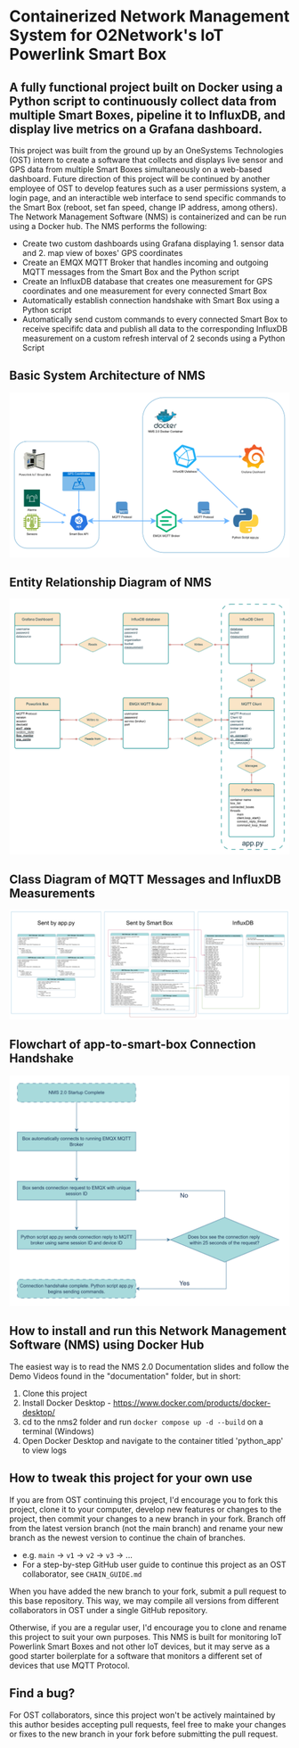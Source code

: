 # Containerized Network Management System for O2Network's IoT Powerlink Smart Box

## A fully functional project built on Docker using a Python script to continuously collect data from multiple Smart Boxes, pipeline it to InfluxDB, and display live metrics on a Grafana dashboard.

This project was built from the ground up by an OneSystems Technologies (OST) intern to create a software that collects and displays live sensor and GPS data from multiple Smart Boxes simultaneously on a web-based dashboard. Future direction of this project will be continued by another employee of OST to develop features such as a user permissions system, a login page, and an interactible web interface to send specific commands to the Smart Box (reboot, set fan speed, change IP address, among others). The Network Management Software (NMS) is containerized and can be run using a Docker hub. The NMS performs the following:

* Create two custom dashboards using Grafana displaying 1. sensor data and 2. map view of boxes' GPS coordinates
* Create an EMQX MQTT Broker that handles incoming and outgoing MQTT messages from the Smart Box and the Python script
* Create an InfluxDB database that creates one measurement for GPS coordinates and one measurement for every connected Smart Box
* Automatically establish connection handshake with Smart Box using a Python script
* Automatically send custom commands to every connected Smart Box to receive specififc data and publish all data to the corresponding InfluxDB measurement on a custom refresh interval of 2 seconds using a Python Script

## Basic System Architecture of NMS
![System_Architecture](nms2/documentation/extras/System_Architecture.png)
## Entity Relationship Diagram of NMS
![ERD](nms2/documentation/extras/ERD.png)
## Class Diagram of MQTT Messages and InfluxDB Measurements
![Class_Diagram](nms2/documentation/extras/Class_Diagram.png)
## Flowchart of app-to-smart-box Connection Handshake
![Flowchart](nms2/documentation/extras/Flowchart.png)

## How to install and run this Network Management Software (NMS) using Docker Hub

The easiest way is to read the NMS 2.0 Documentation slides and follow the Demo Videos found in the "documentation" folder, but in short:

1. Clone this project
2. Install Docker Desktop - https://www.docker.com/products/docker-desktop/
3. cd to the nms2 folder and run `docker compose up -d --build` on a terminal (Windows)
4. Open Docker Desktop and navigate to the container titled 'python_app' to view logs

## How to tweak this project for your own use

If you are from OST continuing this project, I'd encourage you to fork this project, clone it to your computer, develop new features or changes to the project, then commit your changes to a new branch in your fork. 
Branch off from the latest version branch (not the main branch) and rename your new branch as the newest version to continue the chain of branches. 
* e.g. `main` -> `v1` -> `v2` -> `v3` -> ...
* For a step-by-step GitHub user guide to continue this project as an OST collaborator, see `CHAIN_GUIDE.md`

When you have added the new branch to your fork, submit a pull request to this base repository. This way, we may compile all versions from different collaborators in OST under a single GitHub repository.

Otherwise, if you are a regular user, I'd encourage you to clone and rename this project to suit your own purposes. This NMS is built for monitoring IoT Powerlink Smart Boxes and not other IoT devices, but it may serve as a good starter boilerplate for a software that monitors a different set of devices that use MQTT Protocol.

## Find a bug?

For OST collaborators, since this project won't be actively maintained by this author besides accepting pull requests, feel free to make your changes or fixes to the new branch in your fork before submitting the pull request.
